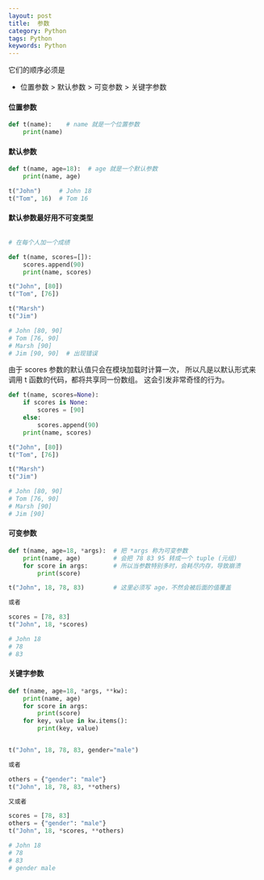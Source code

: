 ```yaml
---
layout: post
title:  参数 
category: Python
tags: Python
keywords: Python
---
```


它们的顺序必须是

* 位置参数 > 默认参数 > 可变参数 > 关键字参数

#### 位置参数

```python
def t(name):    # name 就是一个位置参数
    print(name)
```

#### 默认参数

```python
def t(name, age=18):  # age 就是一个默认参数
    print(name, age)

t("John")     # John 18
t("Tom", 16)  # Tom 16
```

#### 默认参数最好用不可变类型

```python

# 在每个人加一个成绩

def t(name, scores=[]):
    scores.append(90)
    print(name, scores)

t("John", [80])
t("Tom", [76])

t("Marsh")
t("Jim")

# John [80, 90]
# Tom [76, 90]
# Marsh [90]
# Jim [90, 90]  # 出现错误
```

由于 scores 参数的默认值只会在模块加载时计算一次，
所以凡是以默认形式来调用 t 函数的代码，都将共享同一份数组。
这会引发非常奇怪的行为。

```python
def t(name, scores=None):
    if scores is None:
        scores = [90]
    else:
        scores.append(90)
    print(name, scores)

t("John", [80])
t("Tom", [76])

t("Marsh")
t("Jim")

# John [80, 90]
# Tom [76, 90]
# Marsh [90]
# Jim [90]
```
 

#### 可变参数

```python
def t(name, age=18, *args):  # 把 *args 称为可变参数
    print(name, age)         # 会把 78 83 95 转成一个 tuple (元组)
    for score in args:       # 所以当参数特别多时，会耗尽内存，导致崩溃
        print(score)

t("John", 18, 78, 83)        # 这里必须写 age，不然会被后面的值覆盖

或者

scores = [78, 83]
t("John", 18, *scores)

# John 18
# 78
# 83
```


#### 关键字参数

```python
def t(name, age=18, *args, **kw):
    print(name, age)
    for score in args:
        print(score)
    for key, value in kw.items():
        print(key, value)


t("John", 18, 78, 83, gender="male")

或者

others = {"gender": "male"}
t("John", 18, 78, 83, **others)

又或者

scores = [78, 83]
others = {"gender": "male"}
t("John", 18, *scores, **others)

# John 18
# 78
# 83
# gender male
```
